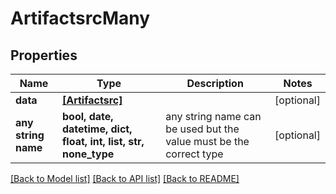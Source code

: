 # ArtifactsrcMany


## Properties
Name | Type | Description | Notes
------------ | ------------- | ------------- | -------------
**data** | [**[Artifactsrc]**](Artifactsrc.md) |  | [optional] 
**any string name** | **bool, date, datetime, dict, float, int, list, str, none_type** | any string name can be used but the value must be the correct type | [optional]

[[Back to Model list]](../README.md#documentation-for-models) [[Back to API list]](../README.md#documentation-for-api-endpoints) [[Back to README]](../README.md)


